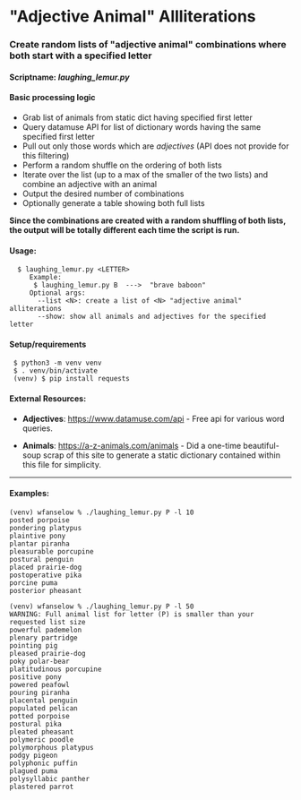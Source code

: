 # "Adjective Animal" Allliterations

### Create random lists of "adjective animal" combinations where both start with a specified letter

#### Scriptname: *laughing_lemur.py*

#### Basic processing logic
  * Grab list of animals from static dict having specified first letter
  * Query datamuse API for list of dictionary words having the same specified first letter
  * Pull out only those words which are *adjectives* (API does not provide for this filtering)
  * Perform a random shuffle on the ordering of both lists
  * Iterate over the list (up to a max of the smaller of the two lists) and combine an adjective with an animal
  * Output the desired number of combinations
  * Optionally generate a table showing both full lists
  
**Since the combinations are created with a random shuffling of both lists, the output will be totally different each time the script is run.**

#### Usage:
```
  $ laughing_lemur.py <LETTER>
     Example: 
      $ laughing_lemur.py B  --->  "brave baboon"
     Optional args: 
       --list <N>: create a list of <N> "adjective animal" alliterations 
       --show: show all animals and adjectives for the specified letter 
 ```

#### Setup/requirements
```
 $ python3 -m venv venv
 $ . venv/bin/activate
 (venv) $ pip install requests
```

#### External Resources:
 * **Adjectives**: https://www.datamuse.com/api - Free api for various word queries.
 
 * **Animals**:    https://a-z-animals.com/animals -  Did a one-time beautiful-soup scrap 
                    of this site to generate a static dictionary contained within this file 
                    for simplicity.

---

#### Examples:
```
(venv) wfanselow % ./laughing_lemur.py P -l 10
posted porpoise
pondering platypus
plaintive pony
plantar piranha
pleasurable porcupine
postural penguin
placed prairie-dog
postoperative pika
porcine puma
posterior pheasant

(venv) wfanselow % ./laughing_lemur.py P -l 50
WARNING: Full animal list for letter (P) is smaller than your requested list size
powerful pademelon
plenary partridge
pointing pig
pleased prairie-dog
poky polar-bear
platitudinous porcupine
positive pony
powered peafowl
pouring piranha
placental penguin
populated pelican
potted porpoise
postural pika
pleated pheasant
polymeric poodle
polymorphous platypus
podgy pigeon
polyphonic puffin
plagued puma
polysyllabic panther
plastered parrot
```
